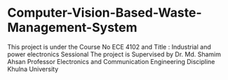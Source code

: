 # Computer-Vision-Based-Waste-Management-System
This project is under the Course No ECE 4102 and Title : Industrial and power electronics Sessional
The project is Supervised by 
Dr. Md. Shamim Ahsan
Professor
Electronics and Communication Engineering Discipline
Khulna University
